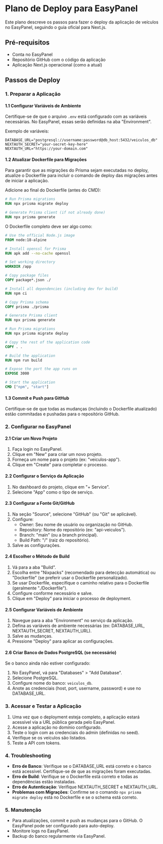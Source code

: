 # Plano de Deploy para EasyPanel

Este plano descreve os passos para fazer o deploy da aplicação de veículos no EasyPanel, seguindo o guia oficial para Next.js.

## Pré-requisitos

- Conta no EasyPanel
- Repositório GitHub com o código da aplicação
- Aplicação Next.js operacional (como a atual)

## Passos de Deploy

### 1. Preparar a Aplicação

#### 1.1 Configurar Variáveis de Ambiente

Certifique-se de que o arquivo `.env` está configurado com as variáveis necessárias. No EasyPanel, essas serão definidas na aba "Environment".

Exemplo de variáveis:

```env
DATABASE_URL="postgresql://username:password@db_host:5432/veiculos_db"
NEXTAUTH_SECRET="your-secret-key-here"
NEXTAUTH_URL="https://your-domain.com"
```

#### 1.2 Atualizar Dockerfile para Migrações

Para garantir que as migrações do Prisma sejam executadas no deploy, atualize o Dockerfile para incluir o comando de deploy das migrações antes de iniciar a aplicação.

Adicione ao final do Dockerfile (antes do CMD):

```dockerfile
# Run Prisma migrations
RUN npx prisma migrate deploy

# Generate Prisma client (if not already done)
RUN npx prisma generate
```

O Dockerfile completo deve ser algo como:

```dockerfile
# Use the official Node.js image
FROM node:18-alpine

# Install openssl for Prisma
RUN apk add --no-cache openssl

# Set working directory
WORKDIR /app

# Copy package files
COPY package*.json ./

# Install all dependencies (including dev for build)
RUN npm ci

# Copy Prisma schema
COPY prisma ./prisma

# Generate Prisma client
RUN npx prisma generate

# Run Prisma migrations
RUN npx prisma migrate deploy

# Copy the rest of the application code
COPY . .

# Build the application
RUN npm run build

# Expose the port the app runs on
EXPOSE 3000

# Start the application
CMD ["npm", "start"]
```

#### 1.3 Commit e Push para GitHub

Certifique-se de que todas as mudanças (incluindo o Dockerfile atualizado) estão commitadas e pushadas para o repositório GitHub.

### 2. Configurar no EasyPanel

#### 2.1 Criar um Novo Projeto

1. Faça login no EasyPanel.
2. Clique em "New" para criar um novo projeto.
3. Forneça um nome para o projeto (ex: "veiculos-app").
4. Clique em "Create" para completar o processo.

#### 2.2 Configurar o Serviço da Aplicação

1. No dashboard do projeto, clique em "+ Service".
2. Selecione "App" como o tipo de serviço.

#### 2.3 Configurar a Fonte Git/GitHub

1. Na seção "Source", selecione "GitHub" (ou "Git" se aplicável).
2. Configure:
   - Owner: Seu nome de usuário ou organização no GitHub.
   - Repository: Nome do repositório (ex: "api-veiculos").
   - Branch: "main" (ou a branch principal).
   - Build Path: "/" (raiz do repositório).
3. Salve as configurações.

#### 2.4 Escolher o Método de Build

1. Vá para a aba "Build".
2. Escolha entre "Nixpacks" (recomendado para detecção automática) ou "Dockerfile" (se preferir usar o Dockerfile personalizado).
3. Se usar Dockerfile, especifique o caminho relativo para o Dockerfile (geralmente "./Dockerfile").
4. Configure conforme necessário e salve.
5. Clique em "Deploy" para iniciar o processo de deployment.

#### 2.5 Configurar Variáveis de Ambiente

1. Navegue para a aba "Environment" no serviço da aplicação.
2. Defina as variáveis de ambiente necessárias (ex: DATABASE_URL, NEXTAUTH_SECRET, NEXTAUTH_URL).
3. Salve as mudanças.
4. Pressione "Deploy" para aplicar as configurações.

#### 2.6 Criar Banco de Dados PostgreSQL (se necessário)

Se o banco ainda não estiver configurado:

1. No EasyPanel, vá para "Databases" > "Add Database".
2. Selecione PostgreSQL.
3. Configure nome do banco: `veiculos_db`.
4. Anote as credenciais (host, port, username, password) e use no DATABASE_URL.

### 3. Acessar e Testar a Aplicação

1. Uma vez que o deployment esteja completo, a aplicação estará acessível via a URL pública gerada pelo EasyPanel.
2. Acesse a aplicação no domínio configurado.
3. Teste o login com as credenciais do admin (definidas no seed).
4. Verifique se os veículos são listados.
5. Teste a API com tokens.

### 4. Troubleshooting

- **Erro de Banco**: Verifique se o DATABASE_URL está correto e o banco está acessível. Certifique-se de que as migrações foram executadas.
- **Erro de Build**: Verifique se o Dockerfile está correto e todas as dependências estão instaladas.
- **Erro de Autenticação**: Verifique NEXTAUTH_SECRET e NEXTAUTH_URL.
- **Problemas com Migrações**: Confirme se o comando `npx prisma migrate deploy` está no Dockerfile e se o schema está correto.

### 5. Manutenção

- Para atualizações, commit e push as mudanças para o GitHub. O EasyPanel pode ser configurado para auto-deploy.
- Monitore logs no EasyPanel.
- Backup do banco regularmente via EasyPanel.